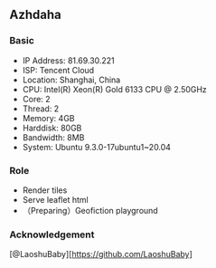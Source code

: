 ## Azhdaha

### Basic

+ IP Address: 81.69.30.221
+ ISP: Tencent Cloud
+ Location: Shanghai, China
+ CPU: Intel(R) Xeon(R) Gold 6133 CPU @ 2.50GHz
+ Core: 2
+ Thread: 2
+ Memory: 4GB
+ Harddisk: 80GB
+ Bandwidth: 8MB
+ System: Ubuntu 9.3.0-17ubuntu1~20.04

### Role

+ Render tiles
+ Serve leaflet html
+ （Preparing）Geofiction playground

### Acknowledgement

[@LaoshuBaby][https://github.com/LaoshuBaby]